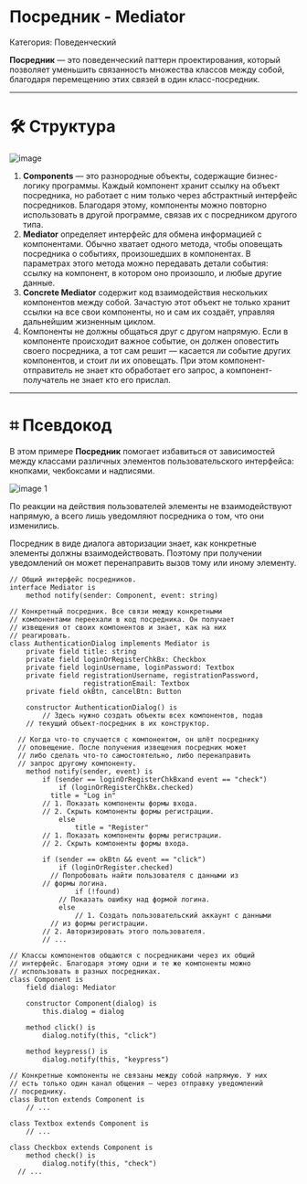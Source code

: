 # Посредник - Mediator

Категория: Поведенческий

**Посредник** — это поведенческий паттерн проектирования, который позволяет уменьшить связанность множества классов между собой, благодаря перемещению этих связей в один класс-посредник.

---

# 🛠️ Структура

![image](https://github.com/user-attachments/assets/ebe1930f-8002-4e3d-a617-4b4a012d8c5d)

1. **Components** — это разнородные объекты, содержащие бизнес-логику программы. Каждый компонент хранит ссылку на объект посредника, но работает с ним только через абстрактный интерфейс посредников. Благодаря этому, компоненты можно повторно использовать в другой программе, связав их с посредником другого типа.
2. **Mediator** определяет интерфейс для обмена информацией с компонентами. Обычно хватает одного метода, чтобы оповещать посредника о событиях, произошедших в компонентах. В параметрах этого метода можно передавать детали события: ссылку на компонент, в котором оно произошло, и любые другие данные.
3. **Concrete Mediator** содержит код взаимодействия нескольких компонентов между собой. Зачастую этот объект не только хранит ссылки на все свои компоненты, но и сам их создаёт, управляя дальнейшим жизненным циклом.
4. Компоненты не должны общаться друг с другом напрямую. Если в компоненте происходит важное событие, он должен оповестить своего посредника, а тот сам решит — касается ли событие других компонентов, и стоит ли их оповещать. При этом компонент-отправитель не знает кто обработает его запрос, а компонент-получатель не знает кто его прислал.

---

# ⌗ Псевдокод

В этом примере **Посредник** помогает избавиться от зависимостей между классами различных элементов пользовательского интерфейса: кнопками, чекбоксами и надписями.

![image 1](https://github.com/user-attachments/assets/60029f6e-7846-4c72-a22e-8cea41e98fc6)

По реакции на действия пользователей элементы не взаимодействуют напрямую, а всего лишь уведомляют посредника о том, что они изменились.

Посредник в виде диалога авторизации знает, как конкретные элементы должны взаимодействовать. Поэтому при получении уведомлений он может перенаправить вызов тому или иному элементу.

```
// Общий интерфейс посредников.
interface Mediator is 
	method notify(sender: Component, event: string)

// Конкретный посредник. Все связи между конкретными
// компонентами переехали в код посредника. Он получает
// извещения от своих компонентов и знает, как на них
// реагировать.
class AuthenticationDialog implements Mediator is
	private field title: string
	private field loginOrRegisterChkBx: Checkbox
	private field loginUsername, loginPassword: Textbox
	private field registrationUsername, registrationPassword,
                  registrationEmail: Textbox
	private field okBtn, cancelBtn: Button

	constructor AuthenticationDialog() is
		// Здесь нужно создать объекты всех компонентов, подав
    // текущий объект-посредник в их конструктор.

  // Когда что-то случается с компонентом, он шлёт посреднику
  // оповещение. После получения извещения посредник может
  // либо сделать что-то самостоятельно, либо перенаправить
  // запрос другому компоненту.
	method notify(sender, event) is
		if (sender == loginOrRegisterChkBxand event == "check")
			if (loginOrRegisterChkBx.checked)
	      title = "Log in"
        // 1. Показать компоненты формы входа.
        // 2. Скрыть компоненты формы регистрации.
			else
				title = "Register"
        // 1. Показать компоненты формы регистрации.
        // 2. Скрыть компоненты формы входа.

		if (sender == okBtn && event == "click")
			if (loginOrRegister.checked)
	      // Попробовать найти пользователя с данными из
        // формы логина.
				if (!found)
	        // Показать ошибку над формой логина.
			else
				// 1. Создать пользовательский аккаунт с данными
	      // из формы регистрации.
        // 2. Авторизировать этого пользователя.
        // ...

// Классы компонентов общаются с посредниками через их общий
// интерфейс. Благодаря этому одни и те же компоненты можно
// использовать в разных посредниках.
class Component is
	field dialog: Mediator

	constructor Component(dialog) is
		this.dialog = dialog

	method click() is
		dialog.notify(this, "click")

	method keypress() is
		dialog.notify(this, "keypress")

// Конкретные компоненты не связаны между собой напрямую. У них
// есть только один канал общения — через отправку уведомлений
// посреднику.
class Button extends Component is
	// ...

class Textbox extends Component is
	// ...

class Checkbox extends Component is
	method check() is
		dialog.notify(this, "check")
  // ...
```
